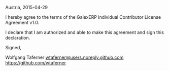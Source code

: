 Austria, 2015-04-29

I hereby agree to the terms of the GalexERP Individual Contributor License
Agreement v1.0.

I declare that I am authorized and able to make this agreement and sign this
declaration.

Signed,

Wolfgang Taferner wtaferner@users.noreply.github.com https://github.com/wtaferner
